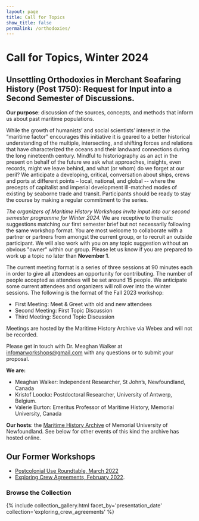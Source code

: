 ```yaml
---
layout: page
title: Call for Topics
show_title: false
permalink: /orthodoxies/
---
```


# Call for Topics, Winter 2024

## Unsettling Orthodoxies in Merchant Seafaring History (Post 1750): Request for Input into a Second Semester of Discussions.

**Our purpose**: discussion of the sources, concepts, and methods that inform us about past maritime populations.

While the growth of humanists’ and social scientists’ interest in the “maritime factor” encourages this initiative it is geared to a better historical understanding of the multiple, intersecting, and shifting forces and relations that have characterized the oceans and their landward connections during the long nineteenth century. Mindful to historiography as an act in the present on behalf of the future we ask what approaches, insights, even records, might we leave behind, and what (or whom) do we forget at our peril? We anticipate a developing, critical, conversation about ships, crews and ports at different points – local, national, and global -- where the precepts of capitalist and imperial development ill-matched modes of existing by seaborne trade and transit. Participants should be ready to stay the course by making a regular commitment to the series.

*The organizers of Maritime History Workshops invite input into our second semester programme for Winter 2024.* We are receptive to thematic suggestions matching our first semester brief but not necessarily following the same workshop format. You are most welcome to collaborate with a partner or partners from amongst the current group, or to recruit an outside participant. We will also work with you on any topic suggestion without an obvious "owner" within our group. Please let us know if you are prepared to work up a topic no later than **November 1**.

The current meeting format is a series of three sessions at 90 minutes each in order to give all attendees an opportunity for contributing. The number of people accepted as attendees will be set around 15 people. We anticipate some current attendees and organizers will roll over into the winter sessions. The following is the format of the Fall 2023 workshop:

- First Meeting: Meet & Greet with old and new attendees
- Second Meeting: First Topic Discussion
- Third Meeting: Second Topic Discussion

Meetings are hosted by the Maritime History Archive via Webex and will not be recorded.

Please get in touch with Dr. Meaghan Walker at [infomarworkshops@gmail.com](mailto:informarworkshops@gmail.com) with any questions or to submit your proposal.

**We are:**
- Meaghan Walker: Independent Researcher, St John’s, Newfoundland, Canada
- Kristof Loockx: Postdoctoral Researcher, University of Antwerp, Belgium.
- Valerie Burton: Emeritus Professor of Maritime History, Memorial University, Canada

**Our hosts**: the [Maritime History Archive](https://mha.mun.ca/mha/) of Memorial University of Newfoundland. See below for other events of this kind the archive has hosted online.

## Our Former Workshops

- [Postcolonial Use Roundtable, March 2022](https://crewagreementworkshop.github.io/exploring_crew_agreements/postcolonial)
- [Exploring Crew Agreements, February 2022](https://crewagreementworkshop.github.io/exploring_crew_agreements/expcrewagreements).

### Browse the Collection

{% include collection_gallery.html facet_by='presentation_date' collection='exploring_crew_agreements' %}
